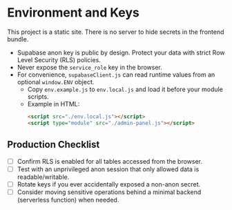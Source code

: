 # Environment and Keys

This project is a static site. There is no server to hide secrets in the frontend bundle.

- Supabase anon key is public by design. Protect your data with strict Row Level Security (RLS) policies.
- Never expose the `service_role` key in the browser.
- For convenience, `supabaseClient.js` can read runtime values from an optional `window.ENV` object.
  - Copy `env.example.js` to `env.local.js` and load it before your module scripts.
  - Example in HTML:
    ```html
    <script src="./env.local.js"></script>
    <script type="module" src="./admin-panel.js"></script>
    ```

## Production Checklist
- [ ] Confirm RLS is enabled for all tables accessed from the browser.
- [ ] Test with an unprivileged anon session that only allowed data is readable/writable.
- [ ] Rotate keys if you ever accidentally exposed a non-anon secret.
- [ ] Consider moving sensitive operations behind a minimal backend (serverless function) when needed.